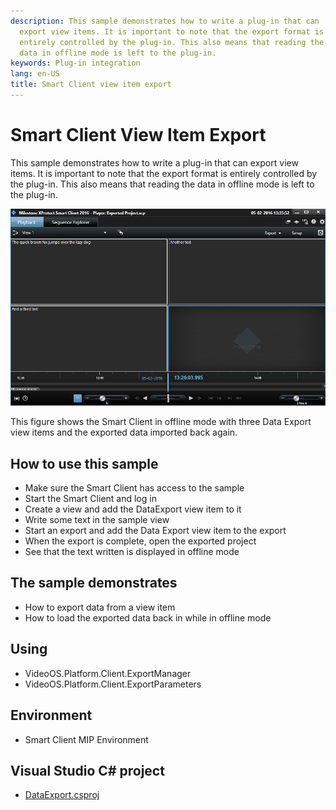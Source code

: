 ```yaml
---
description: This sample demonstrates how to write a plug-in that can
  export view items. It is important to note that the export format is
  entirely controlled by the plug-in. This also means that reading the
  data in offline mode is left to the plug-in.
keywords: Plug-in integration
lang: en-US
title: Smart Client view item export
---
```


# Smart Client View Item Export

This sample demonstrates how to write a plug-in that can export view
items. It is important to note that the export format is entirely
controlled by the plug-in. This also means that reading the data in
offline mode is left to the plug-in.

![Exported data in offline mode](DataExport.png)

This figure shows the Smart Client in offline mode with three Data
Export view items and the exported data imported back again.

## How to use this sample

-   Make sure the Smart Client has access to the sample
-   Start the Smart Client and log in
-   Create a view and add the DataExport view item to it
-   Write some text in the sample view
-   Start an export and add the Data Export view item to the export
-   When the export is complete, open the exported project
-   See that the text written is displayed in offline mode

## The sample demonstrates

-   How to export data from a view item
-   How to load the exported data back in while in offline mode

## Using

-   VideoOS.Platform.Client.ExportManager
-   VideoOS.Platform.Client.ExportParameters

## Environment

-   Smart Client MIP Environment

## Visual Studio C\# project

-   [DataExport.csproj](javascript:openLink('..\\\\PluginSamples\\\\DataExport\\\\DataExport.csproj');)
